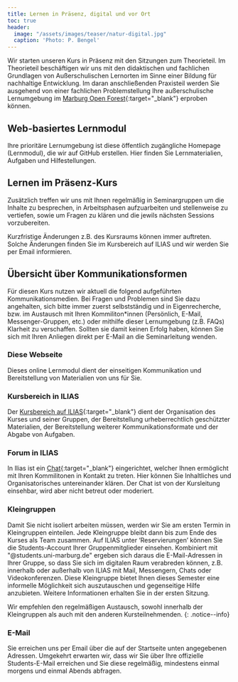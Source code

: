 ```yaml
---
title: Lernen in Präsenz, digital und vor Ort
toc: true
header:
  image: "/assets/images/teaser/natur-digital.jpg"
  caption: 'Photo: P. Bengel'
---
```


Wir starten unseren Kurs in Präsenz mit den Sitzungen zum Theorieteil.
Im Theorieteil beschäftigen wir uns mit den didaktischen und fachlichen Grundlagen von Außerschulischen Lernorten im Sinne einer Bildung für nachhaltige Entwicklung.
Im daran anschließenden Praxisteil werden Sie ausgehend von einer fachlichen Problemstellung Ihre außerschulische Lernumgebung im [Marburg Open Forest](https://www.uni-marburg.de/de/fb19/fachbereich/infrastruktur/mof){:target="_blank"} erproben können.
<!--more-->


## Web-basiertes Lernmodul

Ihre prioritäre Lernumgebung ist diese öffentlich zugängliche Homepage (Lernmodul), die wir auf GitHub erstellen. 
Hier finden Sie Lernmaterialien, Aufgaben und Hilfestellungen.


## Lernen im Präsenz-Kurs
Zusätzlich treffen wir uns mit Ihnen regelmäßig in Seminargruppen um die Inhalte zu besprechen, in Arbeitsphasen aufzuarbeiten und stellenweise zu vertiefen, sowie um Fragen zu klären und die jewils nächsten Sessions vorzubereiten.  

Kurzfristige Änderungen z.B. des Kursraums können immer auftreten. 
Solche Änderungen finden Sie im Kursbereich auf ILIAS und wir werden Sie per Email informieren.


## Übersicht über Kommunikationsformen

Für diesen Kurs nutzen wir aktuell die folgend aufgeführten Kommunikationsmedien. Bei Fragen und Problemen sind Sie dazu angehalten, sich bitte immer zuerst selbstständig und in Eigenrecherche, bzw. im Austausch mit Ihren Kommiliton*innen (Persönlich, E-Mail, Messenger-Gruppen, etc.) oder mithilfe dieser Lernumgebung (z.B. FAQs) Klarheit zu verschaffen. Sollten sie damit keinen Erfolg haben, können Sie sich mit Ihren Anliegen direkt per E-Mail an die Seminarleitung wenden.

### Diese Webseite
Dieses online Lernmodul dient der einseitigen Kommunikation und Bereitstellung von Materialien von uns für Sie.

### Kursbereich in ILIAS
Der [Kursbereich auf ILIAS](https://ilias.uni-marburg.de/goto.php?target=crs_2862848&client_id=UNIMR){:target="_blank"} dient der Organisation des Kurses und seiner Gruppen, der Bereitstellung urheberrechtlich geschützter Materialien, der Bereitstellung weiterer Kommunikationsformate und der Abgabe von Aufgaben.

### Forum in ILIAS
In Ilias ist ein [Chat](https://ilias.uni-marburg.de/ilias.php?ref_id=2862984&cmd=view&cmdClass=ilrepositorygui&cmdNode=z4&baseClass=ilrepositorygui){:target="_blank"} eingerichtet, welcher Ihnen ermöglicht mit Ihren Kommilitonen in Kontakt zu treten. 
Hier können Sie Inhaltliches und Organisatorisches untereinander klären. 
Der Chat ist von der Kursleitung einsehbar, wird aber nicht betreut oder moderiert. 

### Kleingruppen
Damit Sie nicht isoliert arbeiten müssen, werden wir Sie am ersten Termin in Kleingruppen einteilen. 
Jede Kleingruppe bleibt dann bis zum Ende des Kurses als Team zusammen. 
Auf ILIAS unter ‘Reservierungen’ können Sie die Students-Account Ihrer Gruppenmitglieder einsehen. 
Kombiniert mit "@students.uni-marburg.de" ergeben sich daraus die E-Mail-Adressen in Ihrer Gruppe, so dass Sie sich im digitalen Raum verabreden können, z.B. innerhalb oder außerhalb von ILIAS mit Mail, Messengern, Chats oder Videokonferenzen. 
Diese Kleingruppe bietet Ihnen dieses Semester eine informelle Möglichkeit sich auszutauschen und gegenseitige Hilfe anzubieten.
Weitere Informationen erhalten Sie in der ersten Sitzung.

Wir empfehlen den regelmäßigen Austausch, sowohl innerhalb der Kleingruppen als auch mit den anderen Kursteilnehmenden. 
{: .notice--info}


### E-Mail
Sie erreichen uns per Email über die auf der Startseite unten angegebenen Adressen. 
Umgekehrt erwarten wir, dass wir Sie über Ihre offizielle Students-E-Mail erreichen und Sie diese regelmäßig, mindestens einmal morgens und einmal Abends abfragen.




